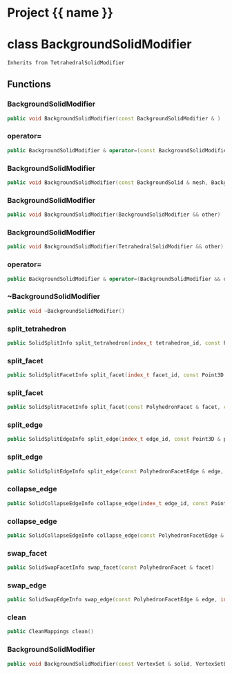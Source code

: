 <script setup>
import {useRoute} from 'vitepress'
const {path} = useRoute()
const tokens = path.split('/')
const words = tokens[2].split('-');
for (let i = 0; i < words.length; i++) {
    words[i] = words[i].charAt(0).toUpperCase() + words[i].slice(1);
    words[i] = words[i].replace('geode', 'Geode')
}
const name = words.join('-');
</script>
# Project {{ name }}

# class BackgroundSolidModifier


```cpp
Inherits from TetrahedralSolidModifier
```



## Functions

### BackgroundSolidModifier

```cpp
public void BackgroundSolidModifier(const BackgroundSolidModifier & )
```


### operator=

```cpp
public BackgroundSolidModifier & operator=(const BackgroundSolidModifier & )
```


### BackgroundSolidModifier

```cpp
public void BackgroundSolidModifier(const BackgroundSolid & mesh, BackgroundSolidBuilder & builder)
```


### BackgroundSolidModifier

```cpp
public void BackgroundSolidModifier(BackgroundSolidModifier && other)
```


### BackgroundSolidModifier

```cpp
public void BackgroundSolidModifier(TetrahedralSolidModifier && other)
```


### operator=

```cpp
public BackgroundSolidModifier & operator=(BackgroundSolidModifier && other)
```


### ~BackgroundSolidModifier

```cpp
public void ~BackgroundSolidModifier()
```


### split_tetrahedron

```cpp
public SolidSplitInfo split_tetrahedron(index_t tetrahedron_id, const Point3D & point)
```


### split_facet

```cpp
public SolidSplitFacetInfo split_facet(index_t facet_id, const Point3D & point)
```


### split_facet

```cpp
public SolidSplitFacetInfo split_facet(const PolyhedronFacet & facet, const Point3D & point)
```


### split_edge

```cpp
public SolidSplitEdgeInfo split_edge(index_t edge_id, const Point3D & point)
```


### split_edge

```cpp
public SolidSplitEdgeInfo split_edge(const PolyhedronFacetEdge & edge, const Point3D & point)
```


### collapse_edge

```cpp
public SolidCollapseEdgeInfo collapse_edge(index_t edge_id, const Point3D & point)
```


### collapse_edge

```cpp
public SolidCollapseEdgeInfo collapse_edge(const PolyhedronFacetEdge & edge, const Point3D & point)
```


### swap_facet

```cpp
public SolidSwapFacetInfo swap_facet(const PolyhedronFacet & facet)
```


### swap_edge

```cpp
public SolidSwapEdgeInfo swap_edge(const PolyhedronFacetEdge & edge, index_t apex)
```


### clean

```cpp
public CleanMappings clean()
```


### BackgroundSolidModifier

```cpp
public void BackgroundSolidModifier(const VertexSet & solid, VertexSetBuilder & builder, MeshModifierFactoryKey key)
```




